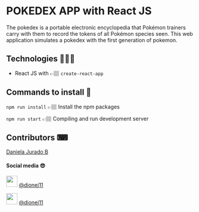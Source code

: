 # POKEDEX APP with React JS
The pokedex is a portable electronic encyclopedia that Pokémon trainers carry with them to record the tokens of all Pokémon species seen. This web application simulates a pokedex with the first generation of pokemon.

## Technologies 👩🏽‍💻
- React JS with 👉🏽 `create-react-app`

## Commands to install 🔮
`npm run install` 👉🏽 Install the npm packages

`npm run start` 👉🏽 Compiling and run development server

## Contributors ⌨
[Daniela Jurado B](https://github.com/dionej11 "Daniela Jurado B")
#### Social media 😎
<img  src="http://assets.stickpng.com/images/58e9196deb97430e819064f6.png" width="30px"/> [@dionej11](https://twitter.com/dionej11 "@dionej11")

<img  src="https://cdn-icons-png.flaticon.com/512/174/174855.png" width="30px"/> [@dionej11](https://www.instagram.com/dionej11/ "@dionej11")
